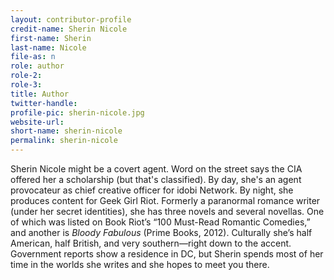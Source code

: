 ```yaml
---
layout: contributor-profile
credit-name: Sherin Nicole
first-name: Sherin
last-name: Nicole
file-as: n
role: author
role-2:
role-3:
title: Author
twitter-handle:
profile-pic: sherin-nicole.jpg
website-url:
short-name: sherin-nicole
permalink: sherin-nicole
---
```

Sherin Nicole might be a covert agent. Word on the street says the CIA offered her a scholarship (but that's classified). By day, she's an agent provocateur as chief creative officer for idobi Network. By night, she produces content for Geek Girl Riot. Formerly a paranormal romance writer (under her secret identities), she has three novels and several novellas. One of which was listed on Book Riot’s “100 Must-Read Romantic Comedies,” and another is _Bloody Fabulous_ (Prime Books, 2012). Culturally she’s half American, half British, and very southern—right down to the accent. Government reports show a residence in DC, but Sherin spends most of her time in the worlds she writes and she hopes to meet you there.
